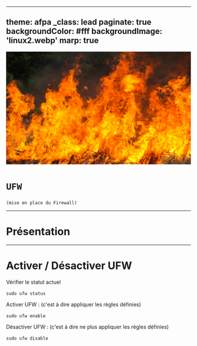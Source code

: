 ---
theme: afpa
_class: lead
paginate: true
backgroundColor: #fff
backgroundImage: 'linux2.webp'
marp: true
----------------------------------------------------------------
![bg](stubble-burning2.jpg)

# `UFW`
`(mise en place du Firewall)`

----------------------------------------------------------------
# Présentation


----------------------------------------------------------------
# Activer / Désactiver UFW


 Vérifier le statut actuel
```
sudo ufw status
```

Activer UFW : (c'est à dire appliquer les règles définies)
```
sudo ufw enable
```

Désactiver UFW : (c'est à dire ne plus appliquer les règles définies)
```
sudo ufw disable
```
